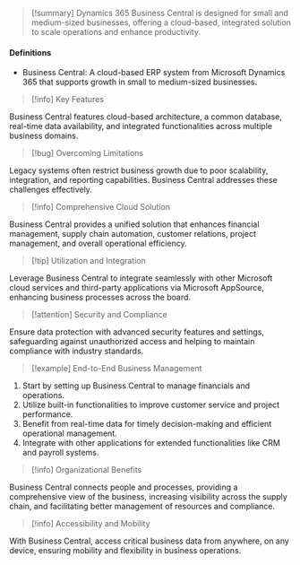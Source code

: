 >[!summary]
>Dynamics 365 Business Central is designed for small and medium-sized businesses, offering a cloud-based, integrated solution to scale operations and enhance productivity.

#### Definitions
- Business Central: A cloud-based ERP system from Microsoft Dynamics 365 that supports growth in small to medium-sized businesses.

>[!info] Key Features

Business Central features cloud-based architecture, a common database, real-time data availability, and integrated functionalities across multiple business domains.

>[!bug] Overcoming Limitations

Legacy systems often restrict business growth due to poor scalability, integration, and reporting capabilities. Business Central addresses these challenges effectively.

>[!info] Comprehensive Cloud Solution

Business Central provides a unified solution that enhances financial management, supply chain automation, customer relations, project management, and overall operational efficiency.

>[!tip] Utilization and Integration

Leverage Business Central to integrate seamlessly with other Microsoft cloud services and third-party applications via Microsoft AppSource, enhancing business processes across the board.

>[!attention] Security and Compliance

Ensure data protection with advanced security features and settings, safeguarding against unauthorized access and helping to maintain compliance with industry standards.

>[!example] End-to-End Business Management

1. Start by setting up Business Central to manage financials and operations.
2. Utilize built-in functionalities to improve customer service and project performance.
3. Benefit from real-time data for timely decision-making and efficient operational management.
4. Integrate with other applications for extended functionalities like CRM and payroll systems.

>[!info] Organizational Benefits

Business Central connects people and processes, providing a comprehensive view of the business, increasing visibility across the supply chain, and facilitating better management of resources and compliance.

>[!info] Accessibility and Mobility

With Business Central, access critical business data from anywhere, on any device, ensuring mobility and flexibility in business operations.